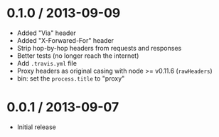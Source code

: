 0.1.0 / 2013-09-09
==================

 - Added "Via" header
 - Added "X-Forwared-For" header
 - Strip hop-by-hop headers from requests and responses
 - Better tests (no longer reach the internet)
 - Add `.travis.yml` file
 - Proxy headers as original casing with node >= v0.11.6 (`rawHeaders`)
 - bin: set the `process.title` to "proxy"

0.0.1 / 2013-09-07
==================

 - Initial release
